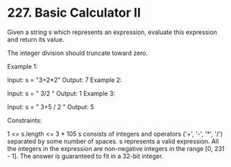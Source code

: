 # 227. Basic Calculator II

Given a string s which represents an expression, evaluate this expression and return its value.

The integer division should truncate toward zero.



Example 1:

Input: s = "3+2*2"
Output: 7
Example 2:

Input: s = " 3/2 "
Output: 1
Example 3:

Input: s = " 3+5 / 2 "
Output: 5


Constraints:

1 <= s.length <= 3 * 105
s consists of integers and operators ('+', '-', '*', '/') separated by some number of spaces.
s represents a valid expression.
All the integers in the expression are non-negative integers in the range [0, 231 - 1].
The answer is guaranteed to fit in a 32-bit integer.
